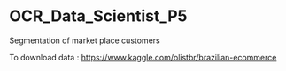 # OCR_Data_Scientist_P5
Segmentation of market place customers

To download data : https://www.kaggle.com/olistbr/brazilian-ecommerce
